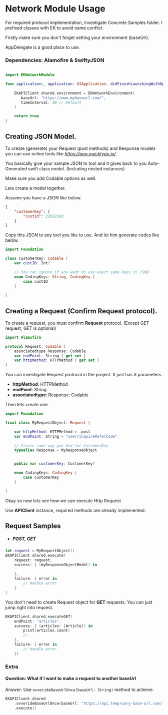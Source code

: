 # Network Module Usage

For required protocol implementation, investigate Concrete Samples folder.
I prefixed classes with EK to avoid name conflict.

Firstly make sure you don't forget setting your environment (baseUrl). 

AppDelegate is a good place to use.

### Dependencies: Alamofire & SwiftyJSON

```swift

import EKNetworkModule

func application(_ application: UIApplication, didFinishLaunchingWithOptions launchOptions: [UIApplication.LaunchOptionsKey: Any]?) -> Bool {
        
    EKAPIClient.shared.environment = EKNetworkEnvironment(
       baseUrl: "https://www.mybaseurl.com/",
       timeInterval: 20 // Default
    )

    return true
}
```

## Creating JSON Model.

To create (generate) your Request (post methods) and Response models you can use online tools like *https://app.quicktype.io/*

You basically give your sample JSON to tool and it gives back to you Auto-Generated swift class model. (Including nested instances)

Make sure you add Codable options as well.

Lets create a model together.

Assume you have a JSON like below.

```json
{
    "customerKey": {
        "custId": 22022163
    }
}
```
Copy this JSON to any tool you like to use. And let him generate codes like below.

```swift
import Foundation

class CustomerKey: Codable {
    var custID: Int?

    // You can ignore if you want to use exact same keys in JSON
    enum CodingKeys: String, CodingKey {
        case custID 
    }
    
}
```

## Creating a Request (Confirm Request protocol).

To create a request, you must confirm **Request** protocol. (Except GET request, GET is optional)

```swift
import Alamofire

protocol Request: Codable {
    associatedtype Response: Codable
    var endPoint: String { get set }
    var httpMethod: HTTPMethod { get set }
}
```

You can investigate Request protocol in the project. It just has 3 parameters.

* **httpMethod**: HTTPMethod
* **endPoint**: String
* **associatedtype**: Response: Codable

Then lets create one.

```swift
import Foundation

final class MyRequestObject: Request {

    var httpMethod: HTTPMethod = .post
    var endPoint: String = "user/inquireReferCode"
    
    // Create same way you did for CustomerKey
    typealias Response = MyResponseObject 


    public var customerKey: CustomerKey?

    enum CodingKeys: CodingKey {
        case customerKey
    }

}
```

Okay so now lets see how we can execute Http Request

Use **APIClient** instance, required methods are already implemented.

## Request Samples

* ##### POST, GET

```swift
let request = MyRequestObject()
EKAPIClient.shared.execute(
    request: request,
    success: { (myResponseObjectModel) in
        
    },
    failure: { error in
        // Handle error
    }
)
```

You don't need to create Request object for **GET** requests. 
You can just jump right into request.

```swift
EKAPIClient.shared.executeGET(
    endPoint: "articles", 
    success: { (articles: [Article]) in
        print(articles.count)
        // ..
    }, 
    failure: { error in
        // Handle error
    })
```


### Extra

#### Question: What if I want to make a request to another baseUrl

Answer: Use `ovverideBaseUrlOnce(baseUrl: String)` method to achieve.

```swift
EKAPIClient.shared
    .ovverideBaseUrlOnce(baseUrl: "https://api.temproary-base-url.com/")
    .execute()
```
